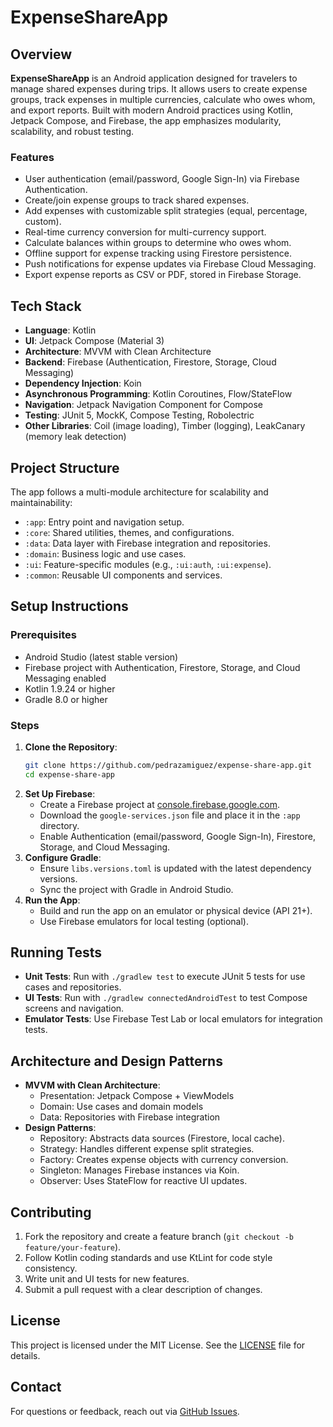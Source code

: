 # ExpenseShareApp

## Overview
**ExpenseShareApp** is an Android application designed for travelers to manage shared expenses during trips. It allows users to create expense groups, track expenses in multiple currencies, calculate who owes whom, and export reports. Built with modern Android practices using Kotlin, Jetpack Compose, and Firebase, the app emphasizes modularity, scalability, and robust testing.

### Features
- User authentication (email/password, Google Sign-In) via Firebase Authentication.
- Create/join expense groups to track shared expenses.
- Add expenses with customizable split strategies (equal, percentage, custom).
- Real-time currency conversion for multi-currency support.
- Calculate balances within groups to determine who owes whom.
- Offline support for expense tracking using Firestore persistence.
- Push notifications for expense updates via Firebase Cloud Messaging.
- Export expense reports as CSV or PDF, stored in Firebase Storage.

## Tech Stack
- **Language**: Kotlin
- **UI**: Jetpack Compose (Material 3)
- **Architecture**: MVVM with Clean Architecture
- **Backend**: Firebase (Authentication, Firestore, Storage, Cloud Messaging)
- **Dependency Injection**: Koin
- **Asynchronous Programming**: Kotlin Coroutines, Flow/StateFlow
- **Navigation**: Jetpack Navigation Component for Compose
- **Testing**: JUnit 5, MockK, Compose Testing, Robolectric
- **Other Libraries**: Coil (image loading), Timber (logging), LeakCanary (memory leak detection)

## Project Structure
The app follows a multi-module architecture for scalability and maintainability:
- `:app`: Entry point and navigation setup.
- `:core`: Shared utilities, themes, and configurations.
- `:data`: Data layer with Firebase integration and repositories.
- `:domain`: Business logic and use cases.
- `:ui`: Feature-specific modules (e.g., `:ui:auth`, `:ui:expense`).
- `:common`: Reusable UI components and services.

## Setup Instructions
### Prerequisites
- Android Studio (latest stable version)
- Firebase project with Authentication, Firestore, Storage, and Cloud Messaging enabled
- Kotlin 1.9.24 or higher
- Gradle 8.0 or higher

### Steps
1. **Clone the Repository**:
   ```bash
   git clone https://github.com/pedrazamiguez/expense-share-app.git
   cd expense-share-app
   ```
2. **Set Up Firebase**:
   - Create a Firebase project at [console.firebase.google.com](https://console.firebase.google.com).
   - Download the `google-services.json` file and place it in the `:app` directory.
   - Enable Authentication (email/password, Google Sign-In), Firestore, Storage, and Cloud Messaging.
3. **Configure Gradle**:
   - Ensure `libs.versions.toml` is updated with the latest dependency versions.
   - Sync the project with Gradle in Android Studio.
4. **Run the App**:
   - Build and run the app on an emulator or physical device (API 21+).
   - Use Firebase emulators for local testing (optional).

## Running Tests
- **Unit Tests**: Run with `./gradlew test` to execute JUnit 5 tests for use cases and repositories.
- **UI Tests**: Run with `./gradlew connectedAndroidTest` to test Compose screens and navigation.
- **Emulator Tests**: Use Firebase Test Lab or local emulators for integration tests.

## Architecture and Design Patterns
- **MVVM with Clean Architecture**:
  - Presentation: Jetpack Compose + ViewModels
  - Domain: Use cases and domain models
  - Data: Repositories with Firebase integration
- **Design Patterns**:
  - Repository: Abstracts data sources (Firestore, local cache).
  - Strategy: Handles different expense split strategies.
  - Factory: Creates expense objects with currency conversion.
  - Singleton: Manages Firebase instances via Koin.
  - Observer: Uses StateFlow for reactive UI updates.

## Contributing
1. Fork the repository and create a feature branch (`git checkout -b feature/your-feature`).
2. Follow Kotlin coding standards and use KtLint for code style consistency.
3. Write unit and UI tests for new features.
4. Submit a pull request with a clear description of changes.

## License
This project is licensed under the MIT License. See the [LICENSE](LICENSE) file for details.

## Contact
For questions or feedback, reach out via [GitHub Issues](https://github.com/<your-username>/ExpenseShareApp/issues).